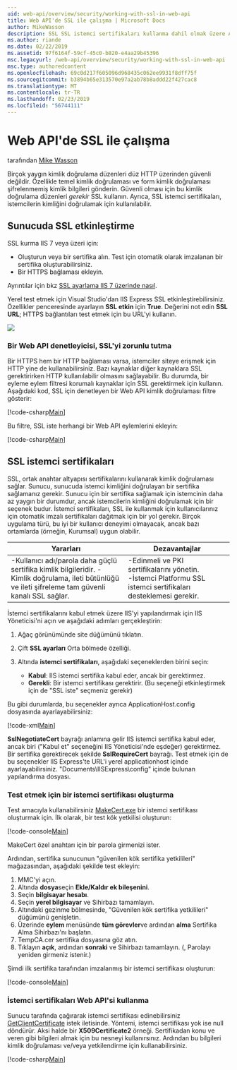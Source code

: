 ```yaml
---
uid: web-api/overview/security/working-with-ssl-in-web-api
title: Web API'de SSL ile çalışma | Microsoft Docs
author: MikeWasson
description: SSL SSL istemci sertifikaları kullanma dahil olmak üzere ASP.NET Web API ile kullanma işlemi gösterilmektedir.
ms.author: riande
ms.date: 02/22/2019
ms.assetid: 97f6164f-59cf-45c0-b820-e4aa29b45396
msc.legacyurl: /web-api/overview/security/working-with-ssl-in-web-api
msc.type: authoredcontent
ms.openlocfilehash: 69c0d217f605096d968435c062ee9931f8dff75f
ms.sourcegitcommit: b3894b65e313570e97a2ab78b8addd22f427cac8
ms.translationtype: MT
ms.contentlocale: tr-TR
ms.lasthandoff: 02/23/2019
ms.locfileid: "56744111"
---
```

<a name="working-with-ssl-in-web-api"></a>Web API'de SSL ile çalışma
====================
tarafından [Mike Wasson](https://github.com/MikeWasson)

Birçok yaygın kimlik doğrulama düzenleri düz HTTP üzerinden güvenli değildir. Özellikle temel kimlik doğrulaması ve form kimlik doğrulaması şifrelenmemiş kimlik bilgileri gönderin. Güvenli olması için bu kimlik doğrulama düzenleri *gerekir* SSL kullanın. Ayrıca, SSL istemci sertifikaları, istemcilerin kimliğini doğrulamak için kullanılabilir.

## <a name="enabling-ssl-on-the-server"></a>Sunucuda SSL etkinleştirme

SSL kurma IIS 7 veya üzeri için:

- Oluşturun veya bir sertifika alın. Test için otomatik olarak imzalanan bir sertifika oluşturabilirsiniz.
- Bir HTTPS bağlaması ekleyin.

Ayrıntılar için bkz [SSL ayarlama IIS 7 üzerinde nasıl](https://www.iis.net/learn/manage/configuring-security/how-to-set-up-ssl-on-iis).

Yerel test etmek için Visual Studio'dan IIS Express SSL etkinleştirebilirsiniz. Özellikler penceresinde ayarlayın **SSL etkin** için **True**. Değerini not edin **SSL URL**; HTTPS bağlantıları test etmek için bu URL'yi kullanın.

![](working-with-ssl-in-web-api/_static/image1.png)

### <a name="enforcing-ssl-in-a-web-api-controller"></a>Bir Web API denetleyicisi, SSL'yi zorunlu tutma

Bir HTTPS hem bir HTTP bağlaması varsa, istemciler siteye erişmek için HTTP yine de kullanabilirsiniz. Bazı kaynaklar diğer kaynaklara SSL gerektirirken HTTP kullanılabilir olmasını sağlayabilir. Bu durumda, bir eyleme eylem filtresi korumalı kaynaklar için SSL gerektirmek için kullanın. Aşağıdaki kod, SSL için denetleyen bir Web API kimlik doğrulaması filtre gösterir:

[!code-csharp[Main](working-with-ssl-in-web-api/samples/sample1.cs)]

Bu filtre, SSL iste herhangi bir Web API eylemlerini ekleyin:

[!code-csharp[Main](working-with-ssl-in-web-api/samples/sample2.cs)]

## <a name="ssl-client-certificates"></a>SSL istemci sertifikaları

SSL, ortak anahtar altyapısı sertifikalarını kullanarak kimlik doğrulaması sağlar. Sunucu, sunucuda istemci kimliğini doğrulayan bir sertifika sağlamanız gerekir. Sunucu için bir sertifika sağlamak için istemcinin daha az yaygın bir durumdur, ancak istemcilerin kimliğini doğrulamak için bir seçenek budur. İstemci sertifikaları, SSL ile kullanmak için kullanıcılarınız için otomatik imzalı sertifikaları dağıtmak için bir yol gerekir. Birçok uygulama türü, bu iyi bir kullanıcı deneyimi olmayacak, ancak bazı ortamlarda (örneğin, Kurumsal) uygun olabilir.

| Yararları | Dezavantajlar |
| --- | --- |
| -Kullanıcı adı/parola daha güçlü sertifika kimlik bilgileridir. -Kimlik doğrulama, ileti bütünlüğü ve ileti şifreleme tam güvenli kanalı SSL sağlar. | -Edinmeli ve PKI sertifikalarını yönetin. -İstemci Platformu SSL istemci sertifikaları desteklemesi gerekir. |

İstemci sertifikalarını kabul etmek üzere IIS'yi yapılandırmak için IIS Yöneticisi'ni açın ve aşağıdaki adımları gerçekleştirin:

1. Ağaç görünümünde site düğümünü tıklatın.
2. Çift **SSL ayarları** Orta bölmede özelliği.
3. Altında **istemci sertifikaları**, aşağıdaki seçeneklerden birini seçin: 

    - **Kabul**: IIS istemci sertifika kabul eder, ancak bir gerektirmez.
    - **Gerekli**: Bir istemci sertifikası gerektirir. (Bu seçeneği etkinleştirmek için de "SSL iste" seçmeniz gerekir)

Bu gibi durumlarda, bu seçenekler ayrıca ApplicationHost.config dosyasında ayarlayabilirsiniz:

[!code-xml[Main](working-with-ssl-in-web-api/samples/sample3.xml)]

**SslNegotiateCert** bayrağı anlamına gelir IIS istemci sertifika kabul eder, ancak biri ("Kabul et" seçeneğini IIS Yöneticisi'nde eşdeğer) gerektirmez. Bir sertifika gerektirecek şekilde **SslRequireCert** bayrağı. Test etmek için de bu seçenekler IIS Express'te URL'i yerel applicationhost içinde ayarlayabilirsiniz. "Documents\IISExpress\config" içinde bulunan yapılandırma dosyası.

### <a name="creating-a-client-certificate-for-testing"></a>Test etmek için bir istemci sertifikası oluşturma

Test amacıyla kullanabilirsiniz [MakeCert.exe](/windows/desktop/SecCrypto/makecert) bir istemci sertifikası oluşturmak için. İlk olarak, bir test kök yetkilisi oluşturun:

[!code-console[Main](working-with-ssl-in-web-api/samples/sample4.cmd)]

MakeCert özel anahtarı için bir parola girmenizi ister.

Ardından, sertifika sunucunun "güvenilen kök sertifika yetkilileri" mağazasından, aşağıdaki şekilde test ekleyin:

1. MMC'yi açın.
2. Altında **dosya**seçin **Ekle/Kaldır ek bileşenini**.
3. Seçin **bilgisayar hesabı**.
4. Seçin **yerel bilgisayar** ve Sihirbazı tamamlayın.
5. Altındaki gezinme bölmesinde, "Güvenilen kök sertifika yetkilileri" düğümünü genişletin.
6. Üzerinde **eylem** menüsünde **tüm görevler**ve ardından **alma** Sertifika Alma Sihirbazı'nı başlatın.
7. TempCA.cer sertifika dosyasına göz atın.
8. Tıklayın **açık**, ardından **sonraki** ve Sihirbazı tamamlayın. (, Parolayı yeniden girmeniz istenir.)

Şimdi ilk sertifika tarafından imzalanmış bir istemci sertifikası oluşturun:

[!code-console[Main](working-with-ssl-in-web-api/samples/sample5.cmd)]

### <a name="using-client-certificates-in-web-api"></a>İstemci sertifikaları Web API'si kullanma

Sunucu tarafında çağırarak istemci sertifikası edinebilirsiniz [GetClientCertificate](https://msdn.microsoft.com/library/system.net.http.httprequestmessageextensions.getclientcertificate.aspx) istek iletisinde. Yöntemi, istemci sertifikası yok ise null döndürür. Aksi halde bir **X509Certificate2** örneği. Sertifikadan konu ve veren gibi bilgileri almak için bu nesneyi kullanırsınız. Ardından bu bilgileri kimlik doğrulaması ve/veya yetkilendirme için kullanabilirsiniz.

[!code-csharp[Main](working-with-ssl-in-web-api/samples/sample6.cs)]
